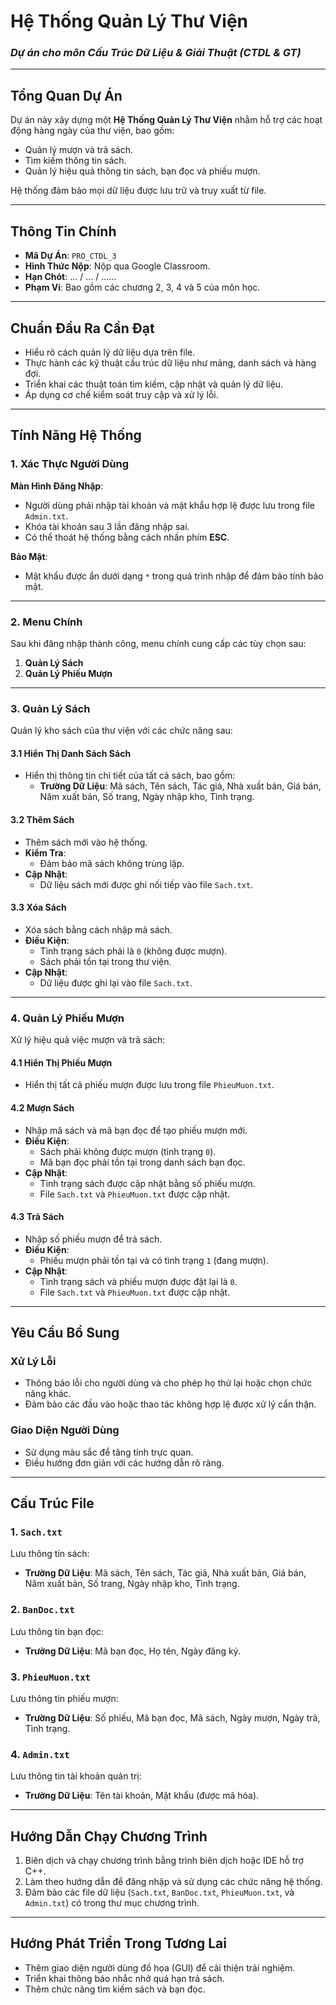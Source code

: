 # **Hệ Thống Quản Lý Thư Viện**  
### *Dự án cho môn Cấu Trúc Dữ Liệu & Giải Thuật (CTDL & GT)*  

---

## **Tổng Quan Dự Án**  
Dự án này xây dựng một **Hệ Thống Quản Lý Thư Viện** nhằm hỗ trợ các hoạt động hàng ngày của thư viện, bao gồm:  
- Quản lý mượn và trả sách.  
- Tìm kiếm thông tin sách.  
- Quản lý hiệu quả thông tin sách, bạn đọc và phiếu mượn.  

Hệ thống đảm bảo mọi dữ liệu được lưu trữ và truy xuất từ file.  

---

## **Thông Tin Chính**  
- **Mã Dự Án**: `PRO_CTDL_3`  
- **Hình Thức Nộp**: Nộp qua Google Classroom.  
- **Hạn Chót**: ... / ... / ......  
- **Phạm Vi**: Bao gồm các chương 2, 3, 4 và 5 của môn học.  

---

## **Chuẩn Đầu Ra Cần Đạt**  
- Hiểu rõ cách quản lý dữ liệu dựa trên file.  
- Thực hành các kỹ thuật cấu trúc dữ liệu như mảng, danh sách và hàng đợi.  
- Triển khai các thuật toán tìm kiếm, cập nhật và quản lý dữ liệu.  
- Áp dụng cơ chế kiểm soát truy cập và xử lý lỗi.  

---

## **Tính Năng Hệ Thống**  

### **1. Xác Thực Người Dùng**  
**Màn Hình Đăng Nhập**:  
- Người dùng phải nhập tài khoản và mật khẩu hợp lệ được lưu trong file `Admin.txt`.  
- Khóa tài khoản sau 3 lần đăng nhập sai.  
- Có thể thoát hệ thống bằng cách nhấn phím **ESC**.  

**Bảo Mật**:  
- Mật khẩu được ẩn dưới dạng `*` trong quá trình nhập để đảm bảo tính bảo mật.  

---

### **2. Menu Chính**  
Sau khi đăng nhập thành công, menu chính cung cấp các tùy chọn sau:  
1. **Quản Lý Sách**  
2. **Quản Lý Phiếu Mượn**  

---

### **3. Quản Lý Sách**  
Quản lý kho sách của thư viện với các chức năng sau:  

#### **3.1 Hiển Thị Danh Sách Sách**  
- Hiển thị thông tin chi tiết của tất cả sách, bao gồm:  
  - **Trường Dữ Liệu**: Mã sách, Tên sách, Tác giả, Nhà xuất bản, Giá bán, Năm xuất bản, Số trang, Ngày nhập kho, Tình trạng.  

#### **3.2 Thêm Sách**  
- Thêm sách mới vào hệ thống.  
- **Kiểm Tra**:  
  - Đảm bảo mã sách không trùng lặp.  
- **Cập Nhật**:  
  - Dữ liệu sách mới được ghi nối tiếp vào file `Sach.txt`.  

#### **3.3 Xóa Sách**  
- Xóa sách bằng cách nhập mã sách.  
- **Điều Kiện**:  
  - Tình trạng sách phải là `0` (không được mượn).  
  - Sách phải tồn tại trong thư viện.  
- **Cập Nhật**:  
  - Dữ liệu được ghi lại vào file `Sach.txt`.  

---

### **4. Quản Lý Phiếu Mượn**  
Xử lý hiệu quả việc mượn và trả sách:  

#### **4.1 Hiển Thị Phiếu Mượn**  
- Hiển thị tất cả phiếu mượn được lưu trong file `PhieuMuon.txt`.  

#### **4.2 Mượn Sách**  
- Nhập mã sách và mã bạn đọc để tạo phiếu mượn mới.  
- **Điều Kiện**:  
  - Sách phải không được mượn (tình trạng `0`).  
  - Mã bạn đọc phải tồn tại trong danh sách bạn đọc.  
- **Cập Nhật**:  
  - Tình trạng sách được cập nhật bằng số phiếu mượn.  
  - File `Sach.txt` và `PhieuMuon.txt` được cập nhật.  

#### **4.3 Trả Sách**  
- Nhập số phiếu mượn để trả sách.  
- **Điều Kiện**:  
  - Phiếu mượn phải tồn tại và có tình trạng `1` (đang mượn).  
- **Cập Nhật**:  
  - Tình trạng sách và phiếu mượn được đặt lại là `0`.  
  - File `Sach.txt` và `PhieuMuon.txt` được cập nhật.  

---

## **Yêu Cầu Bổ Sung**  

### **Xử Lý Lỗi**  
- Thông báo lỗi cho người dùng và cho phép họ thử lại hoặc chọn chức năng khác.  
- Đảm bảo các đầu vào hoặc thao tác không hợp lệ được xử lý cẩn thận.  

### **Giao Diện Người Dùng**  
- Sử dụng màu sắc để tăng tính trực quan.  
- Điều hướng đơn giản với các hướng dẫn rõ ràng.  

---

## **Cấu Trúc File**  

### **1. `Sach.txt`**  
Lưu thông tin sách:  
- **Trường Dữ Liệu**: Mã sách, Tên sách, Tác giả, Nhà xuất bản, Giá bán, Năm xuất bản, Số trang, Ngày nhập kho, Tình trạng.  

### **2. `BanDoc.txt`**  
Lưu thông tin bạn đọc:  
- **Trường Dữ Liệu**: Mã bạn đọc, Họ tên, Ngày đăng ký.  

### **3. `PhieuMuon.txt`**  
Lưu thông tin phiếu mượn:  
- **Trường Dữ Liệu**: Số phiếu, Mã bạn đọc, Mã sách, Ngày mượn, Ngày trả, Tình trạng.  

### **4. `Admin.txt`**  
Lưu thông tin tài khoản quản trị:  
- **Trường Dữ Liệu**: Tên tài khoản, Mật khẩu (được mã hóa).  

---

## **Hướng Dẫn Chạy Chương Trình**  
1. Biên dịch và chạy chương trình bằng trình biên dịch hoặc IDE hỗ trợ C++.  
2. Làm theo hướng dẫn để đăng nhập và sử dụng các chức năng hệ thống.  
3. Đảm bảo các file dữ liệu (`Sach.txt`, `BanDoc.txt`, `PhieuMuon.txt`, và `Admin.txt`) có trong thư mục chương trình.  

---

## **Hướng Phát Triển Trong Tương Lai**  
- Thêm giao diện người dùng đồ họa (GUI) để cải thiện trải nghiệm.  
- Triển khai thông báo nhắc nhở quá hạn trả sách.  
- Thêm chức năng tìm kiếm sách và bạn đọc.    
